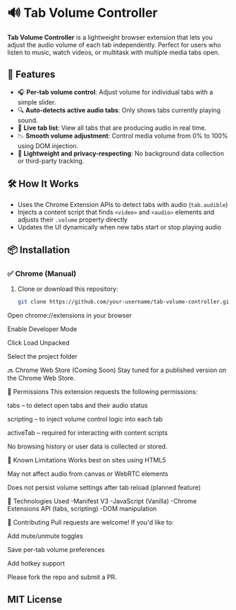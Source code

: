 # 🔊 Tab Volume Controller

**Tab Volume Controller** is a lightweight browser extension that lets you adjust the audio volume of each tab independently. Perfect for users who listen to music, watch videos, or multitask with multiple media tabs open.

## 🚀 Features

- 🎧 **Per-tab volume control**: Adjust volume for individual tabs with a simple slider.
- 🔍 **Auto-detects active audio tabs**: Only shows tabs currently playing sound.
- 🧭 **Live tab list**: View all tabs that are producing audio in real time.
- 📉 **Smooth volume adjustment**: Control media volume from 0% to 100% using DOM injection.
- 🧠 **Lightweight and privacy-respecting**: No background data collection or third-party tracking.


## 🛠️ How It Works

- Uses the Chrome Extension APIs to detect tabs with audio (`tab.audible`)
- Injects a content script that finds `<video>` and `<audio>` elements and adjusts their `.volume` property directly
- Updates the UI dynamically when new tabs start or stop playing audio

## 📦 Installation

### ✅ Chrome (Manual)

1. Clone or download this repository:
   ```bash
   git clone https://github.com/your-username/tab-volume-controller.git
Open chrome://extensions in your browser

Enable Developer Mode

Click Load Unpacked

Select the project folder

🔜 Chrome Web Store (Coming Soon)
Stay tuned for a published version on the Chrome Web Store.

🧩 Permissions
This extension requests the following permissions:

tabs – to detect open tabs and their audio status

scripting – to inject volume control logic into each tab

activeTab – required for interacting with content scripts

No browsing history or user data is collected or stored.

🧪 Known Limitations
Works best on sites using HTML5 <audio> or <video> tags (YouTube, Twitch, etc.)

May not affect audio from canvas or WebRTC elements

Does not persist volume settings after tab reload (planned feature)

🧰 Technologies Used
-Manifest V3
-JavaScript (Vanilla)
-Chrome Extensions API (tabs, scripting)
-DOM manipulation

🤝 Contributing
Pull requests are welcome! If you'd like to:

Add mute/unmute toggles

Save per-tab volume preferences

Add hotkey support

Please fork the repo and submit a PR.

MIT License
-
